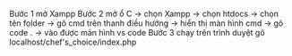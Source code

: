 Bước 1 mở  Xampp
Bước 2 mở ổ C -> chọn Xampp -> chọn htdocs -> chọn tên folder -> gõ cmd trên thanh điều hướng -> hiển thị màn hình cmd -> gõ code . -> vào được màn hình vs code
Bước 3 chạy trên trình duyệt
gõ localhost/chef's_choice/index.php
